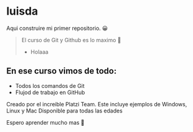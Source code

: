 # luisda
Aqui construire mi primer repositorio. 😀
> El curso de Git y Github es lo maximo 💪
> - Holaaa

## En ese curso vimos de todo:
* Todos los comandos de Git
* Flujod de trabajo en GitHub

Creado por el increible Platzi Team.
Este incluye ejemplos de Windows, Linux y Mac
Disponible para todas las edades

Espero aprender mucho mas 👀